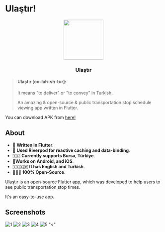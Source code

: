 # Ulaştır!

<p align="center">
  <img width="128" height="128" src="https://github.com/user-attachments/assets/76018b7a-cb1f-4acc-b052-eae8bef2ab84">
</p>

<h3 align="center">Ulaştır</h3>

> #### Ulaştır [oo-lah-sh-tur]:
>
> It means "to deliver" or "to convey" in Turkish.
> 
> An amazing & open-source & public transportation stop schedule viewing app written in Flutter.

You can download APK from <a href="https://github.com/developeralp/ulastir/raw/refs/heads/main/Ulastir.apk">here!</a>

## About
- 💙 **Written in Flutter**. 
- 📘 **Used Riverpod for reactive caching and data-binding**.
- 🇹🇷 **Currently supports Bursa, Türkiye**.
- 📱**Works on Android, and iOS**.
- 🇹🇷🇬🇧 **It has English and Turkish**.
- 🧑🏻‍💻 **100% Open-Source**.


Ulaştır is an open-source Flutter app, which was developed to help users to see public transportation stop times.

It's an easy-to-use app.

## Screenshots

![1](https://github.com/user-attachments/assets/8917e9f5-0726-4e37-b78a-066036687d14)
![2](https://github.com/user-attachments/assets/661140b5-33ee-4bec-a59b-a0969440c28d)
![3](https://github.com/user-attachments/assets/8702ba90-4712-4527-8e13-05a6d620a893)
![4](https://github.com/user-attachments/assets/209be05a-1a02-4e17-b0f5-396923f51b46)
![5](https://github.com/user-attachments/assets/c705758b-69fd-432d-a7d0-8903b3023ae8)
"<"

